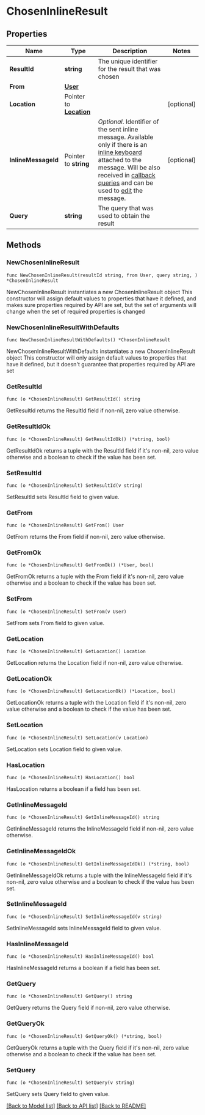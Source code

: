 # ChosenInlineResult

## Properties

Name | Type | Description | Notes
------------ | ------------- | ------------- | -------------
**ResultId** | **string** | The unique identifier for the result that was chosen | 
**From** | [**User**](User.md) |  | 
**Location** | Pointer to [**Location**](Location.md) |  | [optional] 
**InlineMessageId** | Pointer to **string** | *Optional*. Identifier of the sent inline message. Available only if there is an [inline keyboard](https://core.telegram.org/bots/api/#inlinekeyboardmarkup) attached to the message. Will be also received in [callback queries](https://core.telegram.org/bots/api/#callbackquery) and can be used to [edit](https://core.telegram.org/bots/api/#updating-messages) the message. | [optional] 
**Query** | **string** | The query that was used to obtain the result | 

## Methods

### NewChosenInlineResult

`func NewChosenInlineResult(resultId string, from User, query string, ) *ChosenInlineResult`

NewChosenInlineResult instantiates a new ChosenInlineResult object
This constructor will assign default values to properties that have it defined,
and makes sure properties required by API are set, but the set of arguments
will change when the set of required properties is changed

### NewChosenInlineResultWithDefaults

`func NewChosenInlineResultWithDefaults() *ChosenInlineResult`

NewChosenInlineResultWithDefaults instantiates a new ChosenInlineResult object
This constructor will only assign default values to properties that have it defined,
but it doesn't guarantee that properties required by API are set

### GetResultId

`func (o *ChosenInlineResult) GetResultId() string`

GetResultId returns the ResultId field if non-nil, zero value otherwise.

### GetResultIdOk

`func (o *ChosenInlineResult) GetResultIdOk() (*string, bool)`

GetResultIdOk returns a tuple with the ResultId field if it's non-nil, zero value otherwise
and a boolean to check if the value has been set.

### SetResultId

`func (o *ChosenInlineResult) SetResultId(v string)`

SetResultId sets ResultId field to given value.


### GetFrom

`func (o *ChosenInlineResult) GetFrom() User`

GetFrom returns the From field if non-nil, zero value otherwise.

### GetFromOk

`func (o *ChosenInlineResult) GetFromOk() (*User, bool)`

GetFromOk returns a tuple with the From field if it's non-nil, zero value otherwise
and a boolean to check if the value has been set.

### SetFrom

`func (o *ChosenInlineResult) SetFrom(v User)`

SetFrom sets From field to given value.


### GetLocation

`func (o *ChosenInlineResult) GetLocation() Location`

GetLocation returns the Location field if non-nil, zero value otherwise.

### GetLocationOk

`func (o *ChosenInlineResult) GetLocationOk() (*Location, bool)`

GetLocationOk returns a tuple with the Location field if it's non-nil, zero value otherwise
and a boolean to check if the value has been set.

### SetLocation

`func (o *ChosenInlineResult) SetLocation(v Location)`

SetLocation sets Location field to given value.

### HasLocation

`func (o *ChosenInlineResult) HasLocation() bool`

HasLocation returns a boolean if a field has been set.

### GetInlineMessageId

`func (o *ChosenInlineResult) GetInlineMessageId() string`

GetInlineMessageId returns the InlineMessageId field if non-nil, zero value otherwise.

### GetInlineMessageIdOk

`func (o *ChosenInlineResult) GetInlineMessageIdOk() (*string, bool)`

GetInlineMessageIdOk returns a tuple with the InlineMessageId field if it's non-nil, zero value otherwise
and a boolean to check if the value has been set.

### SetInlineMessageId

`func (o *ChosenInlineResult) SetInlineMessageId(v string)`

SetInlineMessageId sets InlineMessageId field to given value.

### HasInlineMessageId

`func (o *ChosenInlineResult) HasInlineMessageId() bool`

HasInlineMessageId returns a boolean if a field has been set.

### GetQuery

`func (o *ChosenInlineResult) GetQuery() string`

GetQuery returns the Query field if non-nil, zero value otherwise.

### GetQueryOk

`func (o *ChosenInlineResult) GetQueryOk() (*string, bool)`

GetQueryOk returns a tuple with the Query field if it's non-nil, zero value otherwise
and a boolean to check if the value has been set.

### SetQuery

`func (o *ChosenInlineResult) SetQuery(v string)`

SetQuery sets Query field to given value.



[[Back to Model list]](../README.md#documentation-for-models) [[Back to API list]](../README.md#documentation-for-api-endpoints) [[Back to README]](../README.md)



